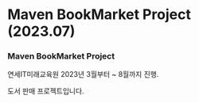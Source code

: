 # Maven BookMarket Project (2023.07)

### Maven BookMarket Project


연세IT미래교육원 2023년 3월부터 ~ 8월까지 진행.

도서 판매 프로젝트입니다.
